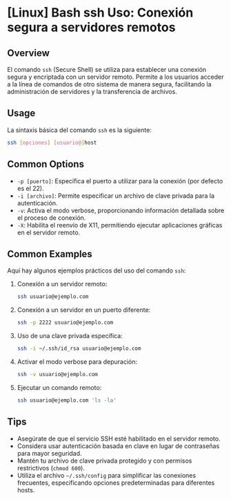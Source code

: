 # [Linux] Bash ssh Uso: Conexión segura a servidores remotos

## Overview
El comando `ssh` (Secure Shell) se utiliza para establecer una conexión segura y encriptada con un servidor remoto. Permite a los usuarios acceder a la línea de comandos de otro sistema de manera segura, facilitando la administración de servidores y la transferencia de archivos.

## Usage
La sintaxis básica del comando `ssh` es la siguiente:

```bash
ssh [opciones] [usuario@]host
```

## Common Options
- `-p [puerto]`: Especifica el puerto a utilizar para la conexión (por defecto es el 22).
- `-i [archivo]`: Permite especificar un archivo de clave privada para la autenticación.
- `-v`: Activa el modo verbose, proporcionando información detallada sobre el proceso de conexión.
- `-X`: Habilita el reenvío de X11, permitiendo ejecutar aplicaciones gráficas en el servidor remoto.

## Common Examples
Aquí hay algunos ejemplos prácticos del uso del comando `ssh`:

1. Conexión a un servidor remoto:
   ```bash
   ssh usuario@ejemplo.com
   ```

2. Conexión a un servidor en un puerto diferente:
   ```bash
   ssh -p 2222 usuario@ejemplo.com
   ```

3. Uso de una clave privada específica:
   ```bash
   ssh -i ~/.ssh/id_rsa usuario@ejemplo.com
   ```

4. Activar el modo verbose para depuración:
   ```bash
   ssh -v usuario@ejemplo.com
   ```

5. Ejecutar un comando remoto:
   ```bash
   ssh usuario@ejemplo.com 'ls -la'
   ```

## Tips
- Asegúrate de que el servicio SSH esté habilitado en el servidor remoto.
- Considera usar autenticación basada en clave en lugar de contraseñas para mayor seguridad.
- Mantén tu archivo de clave privada protegido y con permisos restrictivos (`chmod 600`).
- Utiliza el archivo `~/.ssh/config` para simplificar las conexiones frecuentes, especificando opciones predeterminadas para diferentes hosts.